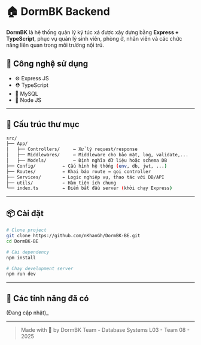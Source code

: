 # 🏠 DormBK Backend

**DormBK** là hệ thống quản lý ký túc xá được xây dựng bằng **Express + TypeScript**, phục vụ quản lý sinh viên, phòng ở, nhân viên và các chức năng liên quan trong môi trường nội trú.

## 🚀 Công nghệ sử dụng

- ⚙️ Express JS
- ⛑️ TypeScript
- 🐬 MySQL
- 🧩 Node JS

---

## 📂 Cấu trúc thư mục

```bash
src/
├── App/
│   ├── Controllers/     ← Xử lý request/response
│   ├── Middlewares/     ← Middleware cho bảo mật, log, validate,...
│   ├── Models/          ← Định nghĩa dữ liệu hoặc schema DB
├── Config/          ← Cấu hình hệ thống (env, db, jwt, ...)
├── Routes/          ← Khai báo route → gọi controller
├── Services/        ← Logic nghiệp vụ, thao tác với DB/API
├── utils/           ← Hàm tiện ích chung
└── index.ts         ← Điểm bắt đầu server (khởi chạy Express)
```

---

## 📦 Cài đặt

```bash
# Clone project
git clone https://github.com/nKhanGh/DormBK-BE.git
cd DormBK-BE

# Cài dependency
npm install

# Chạy development server
npm run dev
```

---

## 🧪 Các tính năng đã có

 (Đang cập nhật)_

---



> Made with 💙 by DormBK Team - Database Systems L03 - Team 08 - 2025
